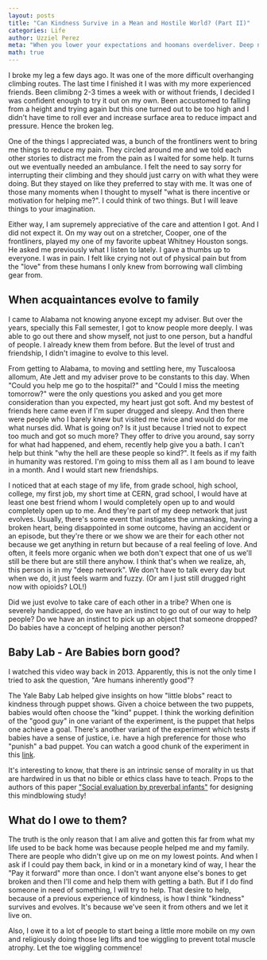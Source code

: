 ```yaml
---
layout: posts
title: "Can Kindness Survive in a Mean and Hostile World? (Part II)"
categories: Life
author: Uzziel Perez
meta: "When you lower your expectations and hoomans overdeliver. Deep networks."
math: true
---
```


I broke my leg a few days ago. It was one of the more difficult overhanging climbing routes. The last time I finished it I was with my more experienced friends. Been climibng 2-3 times a week with or without friends, I decided I was confident enough to try it out on my own. Been accustomed to falling from a height and trying again but this one turned out to be too high and I didn't have time to roll ever and increase surface area to reduce impact and pressure. Hence the broken leg.

One of the things I appreciated was, a bunch of the frontliners went to bring me things to reduce my pain. They circled around me and we told each other stories to distract me from the pain as I waited for some help. It turns out we eventually needed an ambulance. I felt the need to say sorry for interrupting their climbing and they should just carry on with what they were doing. But they stayed on like they preferred to stay with me. It was one of those many moments when I thought to myself "what is there incentive or motivation for helping me?". I could think of two things. But I will leave things to your imagination.

Either way, I am supremely appreciative of the care and attention I got. And I did not expect it. On my way out on a stretcher, Cooper, one of the frontliners, played my one of my favorite upbeat Whitney Houston songs. He asked me previously what I listen to lately. I gave a thumbs up to everyone. I was in pain. I felt like crying not out of physical pain but from the "love" from these humans I only knew from borrowing wall climbing gear from.

## When acquaintances evolve to family
I came to Alabama not knowing anyone except my adviser. But over the years, specially this Fall semester, I got to know people more deeply. I was able to go out there and show myself, not just to one person, but a handful of people. I already knew them from before. But the level of trust and friendship, I didn't imagine to evolve to this level.

From getting to Alabama, to moving and settling here, my Tuscaloosa allomum, Ate Jett and my adviser prove to be constants to this day. When "Could you help me go to the hospital?" and "Could I miss the meeting tomorrow?" were the only questions you asked and you get more consideration than you expected, my heart just got soft. And my bestest of friends here came even if I'm super drugged and sleepy. And then there were people who I barely knew but visited me twice and would do for me what nurses did. What is going on? Is it just because I tried not to expect too much and got so much more? They offer to drive you around, say sorry for what had happened, and ehem, recently help give you a bath. I can't help but think "why the hell are these people so kind?". It feels as if my faith in humanity was restored. I'm going to miss them all as I am bound to leave in a month. And I would start new friendships.

I noticed that at each stage of my life, from grade school, high school, college, my first job, my short time at CERN, grad school, I would have at least one best friend whom I would completely open up to and would completely open up to me. And they're part of my deep network that just evolves. Usually, there's some event that instigates the unmasking, having a broken heart, being disappointed in some outcome, having an accident or an episode, but they're there or we show we are their for each other not because we get anything in return but because of a real feeling of love. And often, it feels more organic when we both don't expect that one of us we'll still be there but are still there anyhow. I think that's when we realize, ah, this person is in my "deep network". We don't have to talk every day but when we do, it just feels warm and fuzzy. (Or am I just still drugged right now with opioids? LOL!)

Did we just evolve to take care of each other in a tribe? When one is severely handicapped, do we have an instinct to go out of our way to help people? Do we have an instinct to pick up an object that someone dropped? Do babies have a concept of helping another person?

## Baby Lab - Are Babies born good?

I watched this video way back in 2013. Apparently, this is not the only time I tried to ask the question, "Are humans inherently good"?

The Yale Baby Lab helped give insights on how "little blobs" react to kindness through puppet shows. Given a choice between the two puppets, babies would often choose the "kind" puppet. I think the working definition of the "good guy" in one variant of the experiment, is the puppet that helps one achieve a goal. There's another variant of the experiment which tests if babies have a sense of justice, i.e. have a high preference for those who "punish" a bad puppet. You can watch a good chunk of the experiment in this [link](https://www.youtube.com/watch?v=FRvVFW85IcU).

It's interesting to know, that there is an intrinsic sense of morality in us that are hardwired in us that no bible or ethics class have to teach. Props to the authors of this paper ["Social evaluation by preverbal infants"](https://www.nature.com/articles/nature06288) for designing this mindblowing study!

## What do I owe to them?
 The truth is the only reason that I am alive and gotten this far from what my life used to be back home was because people helped me and my family. There are people who didn't give up on me on my lowest points. And when I ask if I could pay them back, in kind or in a monetary kind of way, I hear the "Pay it forward" more than once. I don't want anyone else's bones to get broken and then I'll come and help them with getting a bath. But if I do find someone in need of something, I will try to help. That desire to help, because of a previous experience of kindness, is how I think "kindness" survives and evolves. It's because we've seen it from others and we let it live on.

Also, I owe it to a lot of people to start being a little more mobile on my own and religiously doing those leg lifts and toe wiggling to prevent total muscle atrophy. Let the toe wiggling commence!
